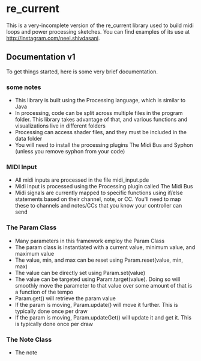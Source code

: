 # re_current

This is a very-incomplete version of the re_current library used to build midi loops and power processing sketches. You can find examples of its use at http://instagram.com/neel.shivdasani.


## Documentation v1

To get things started, here is some very brief documentation.

### some notes
* This library is built using the Processing language, which is similar to Java
* In processing, code can be split across multiple files in the program folder. This library takes advantage of that, and various functions and visualizations live in different folders
* Processing can access shader files, and they must be included in the data folder
* You will need to install the processing plugins The Midi Bus and Syphon (unless you remove syphon from your code)

### MIDI Input
* All midi inputs are processed in the file midi_input.pde
* Midi input is processed using the Processing plugin called The Midi Bus
* Midi signals are currently mapped to specific functions using if/else statements based on their channel, note, or CC. You'll need to map these to channels and notes/CCs that you know your controller can send

### The Param Class
* Many parameters in this framework employ the Param Class
* The param class is instantiated with a current value, minimum value, and maximum value
* The value, min, and max can be reset using Param.reset(value, min, max)
* The value can be directly set using Param.set(value)
* The value can be targeted using Param.target(value). Doing so will smoothly move the parameter to that value over some amount of that is a function of the tempo
* Param.get() will retrieve the param value
* If the param is moving, Param.update() will move it further. This is typically done once per draw
* If the param is moving, Param.updateGet() will update it and get it. This is typically done once per draw

### The Note Class
* The note
